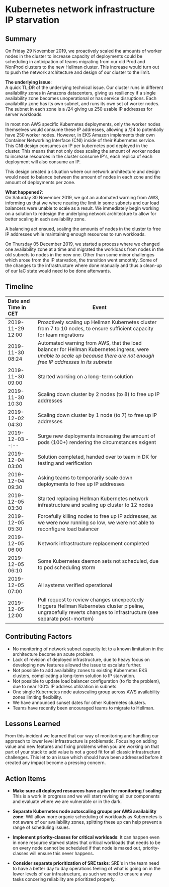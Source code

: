 # Kubernetes network infrastructure IP starvation

## Summary

On Friday 29 November 2019, we proactively scaled the amounts of worker nodes in the cluster to increase capacity of deployments could be scheduling in anticipation of teams migrating from our old Prod and NonProd clusters to the new Hellman cluster. This increase would turn out to push the network architecture and design of our cluster to the limit.

**The underlying issue**:  
A quick TL;DR of the underlying technical issue.
Our cluster runs in different availability zones in Amazons datacenters, giving us resiliency if a single availability zone becomes unoperational or has service disruptions.
Each availability zone has its own subnet, and runs its own set of worker nodes. The subnet in each zone is a /24 giving us 250 usable IP addresses for server workloads.

In most non AWS specific Kubernetes deployments, only the worker nodes themselves would consume these IP addresses, allowing a /24 to potentially have 250 worker nodes. However, in EKS Amazon implements their own Container Networking Interface (CNI) inside of their Kubernetes service. This CNI design consumes an IP per kubernetes pod deployed in the cluster. This means that not only does scaling the amount of worker nodes to increase resources in the cluster consume IP's, each replica of each deployment will also consume an IP.

This design created a situation where our network architecture and design would need to balance between the amount of nodes in each zone and the amount of deployments per zone.

**What happened?**:  
On Saturday 30 November 2019, we got an automated warning from AWS, informing us that we where nearing the limit in some subnets and our load balancers were unable to scale as a result.
We immediately begin working on a solution to redesign the underlying network architecture to allow for better scaling in each availability zone.

A balancing act ensued, scaling the amounts of nodes in the cluster to free IP addresses while maintaining enough resources to run workloads.

On Thursday 05 December 2019, we started a process where we changed one availability zone at a time and migrated the workloads from nodes in the old subnets to nodes in the new one.
Other than some minor challenges which arose from the IP starvation, the transition went smoothly. Some of the changes to the infrastructure where done manually and thus a clean-up of our IaC state would need to be done afterwards.

## Timeline

| Date and Time in CET | Event                                                                                                                                                                      |
|:--------------------|----------------------------------------------------------------------------------------------------------------------------------------------------------------------------|
|   2019-11-29 12:00   | Proactively scaling up Hellman Kubernetes cluster from 7 to 10 nodes, to ensure sufficient capacity for team migrations                                                    |
|   2019-11-30 08:24   | Automated warning from AWS, that the load balancer for Hellman Kubernetes ingress, were *unable to scale up because there are not enough free IP addresses in its subnets* |
|   2019-11-30 09:00   | Started working on a long-term solution                                                                                                                                    |
|   2019-11-30 10:30   | Scaling down cluster by 2 nodes (to 8) to free up IP addresses                                                                                                             |
|   2019-12-02 04:30   | Scaling down cluster by 1 node (to 7) to free up IP addresses                                                                                                              |
|   2019-12-03 --:--   | Surge new deployments increasing the amount of pods (100+) rendering the circumstances exigent                                                                             |
|   2019-12-04 03:00   | Solution completed, handed over to team in DK for testing and verification                                                                                                 |
|   2019-12-04 09:30   | Asking teams to temporarily scale down deployments to free up IP addresses                                                                                                 |
|   2019-12-05 03:30   | Started replacing Hellman Kubernetes network infrastructure and scaling up cluster to 12 nodes                                                                             |
|   2019-12-05 05:30   | Forcefully killing nodes to free up IP addresses, as we were now running so low, we were not able to reconfigure load balancer                                             |
|   2019-12-05 06:00   | Network infrastructure replacement completed                                                                                                                               |
|   2019-12-05 06:10   | Some Kubernetes daemon sets not scheduled, due to pod scheduling storm                                                                                                     |
|   2019-12-05 07:00   | All systems verified operational                                                                                                                                           |
|   2019-12-05 12:00   | Pull request to review changes unexpectedly triggers Hellman Kubernetes cluster pipeline, ungracefully reverts changes to infrastructure (see separate post-mortem)        |

## Contributing Factors

- No monitoring of network subnet capacity let to a known limitation in the architecture become an acute problem.
- Lack of revision of deployed infrastructure, due to heavy focus on developing new features allowed the issue to escalate further.
- Not possible to add availability zones to existing Kubernetes EKS clusters, complicating a long-term solution to IP starvation.
- Not possible to update load balancer configuration (to fix the problem), due to near 100% IP address utilization in subnets.
- One single Kubernetes node autoscaling group across AWS availability zones limiting flexibility.
- We have announced sunset dates for other Kubernetes clusters.
- Teams have recently been encouraged teams to migrate to Hellman.

## Lessons Learned

From this incident we learned that our way of monitoring and handling our approach to lower level infrastructure is problematic.
Focusing on adding value and new features and fixing problems when you are working on that part of your stack to add value is not a good fit for all classic infrastructure challenges.
This let to an issue which should have been addressed before it created any impact become a pressing concern.

## Action Items

- **Make sure all deployed resources have a plan for monitoring / scaling**: This is a work in progress and we will start revising all our components and evaluate where we are vulnerable or in the dark. 

- **Separate Kubernetes node autoscaling groups per AWS availability zone**: Will allow more organic scheduling of workloads as Kubernetes is not aware of our availability zones, splitting these up can help prevent a range of scheduling issues.

- **Implement priority-classes for critical workloads**: It can happen even in none resource starved states that critical workloads that needs to be on every node cannot be scheduled if that node is maxed out, priority-classes will ensure this never happens.

- **Consider separate prioritization of SRE tasks**: SRE's in the team need to have a better day to day operations feeling of what is going on in the lower levels of our infrastructure, as such we need to ensure a way tasks concering reliability are prioritized properly.

